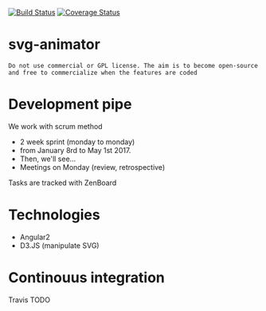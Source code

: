 [![Build Status](https://travis-ci.org/flightwatching/svg-animator.svg?branch=master)](https://travis-ci.org/flightwatching/svg-animator) [![Coverage Status](https://coveralls.io/repos/github/flightwatching/svg-animator/badge.svg?branch=master)](https://coveralls.io/github/flightwatching/svg-animator?branch=master)

# svg-animator

	Do not use commercial or GPL license. The aim is to become open-source and free to commercialize when the features are coded

Development pipe
======

We work with scrum method
* 2 week sprint (monday to monday)
* from January 8rd to May 1st 2017.
* Then, we'll see...
* Meetings on Monday (review, retrospective)

Tasks are tracked with ZenBoard

Technologies
===
* Angular2
* D3.JS (manipulate SVG)


Continouus integration
====
Travis
TODO
